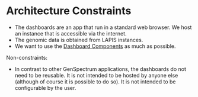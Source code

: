 # Architecture Constraints

* The dashboards are an app that run in a standard web browser.
  We host an instance that is accessible via the internet.
* The genomic data is obtained from LAPIS instances.
* We want to use the [Dashboard Components](https://github.com/GenSpectrum/dashboard-components/tree/main/components)
  as much as possible.

Non-constraints:
* In contrast to other GenSpectrum applications, the dashboards do not need to be reusable.
  It is not intended to be hosted by anyone else (although of course it is possible to do so).
  It is not intended to be configurable by the user.
